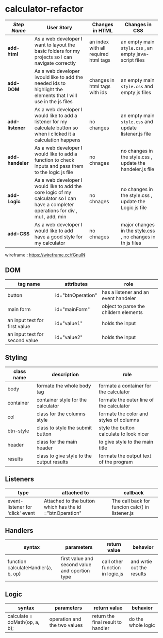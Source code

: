 # calculator-refactor

| _Step Name_                | User Story                                                                                                       | Changes in HTML                                                                                     | Changes in CSS                                             |
| -------------------------- | ---------------------------------------------------------------------------------------------------------------- | --------------------------------------------------------------------------------------------------- | ---------------------------------------------------------- |
| **add-html** | As a web developer I want to layout the basic folders for my projects so I can navigate correctly | an index with all required html tags  | an empty main `style.css` , an empty java-script files |
| **add-DOM**    | As a web developer Iwould like to add the needed ids to highlight the elements that I will use in the js files|changes in html tags with ids  |an empty main `style.css` and empty js files  |
| **add-listener**           | As a web developer I would like to add a listener for my calculate button so when i clicked it a calculation happens |no changes   | an empty main `style.css` and update listener.js file  |
| **add-handeler**             | As a web developer I would like to add a function to check  inputs and pass them to the logic js file| no chnages |no changes in the style.css , update the handeler.js file |
 | **add-Logic**             | As a web developer I would like to add the core logic of my calculator so I can have a completer operations for div , mul , add, min| no chnages |no changes in the style.css , update the Logic.js file |
 | **add-CSS**             | As a web developer I would like to add have a good style for my calculator| no chnages |major changes in  the style.css , no changes in th js files |
 
 

wireframe :  https://wireframe.cc/fGnuIN

## DOM

| tag name | attributes | role |
| --- | --- | --- |
| button| id="btnOperation"| has a listener and an event handeler |
|main form | id="mainForm"|object to parse the childern elements|
|an input text for first value|  id="value1"|holds the input|
|an input text for second value|id="value2"|holds the input|

## Styling

| class name | description | role |
| --- | --- | --- |
| body |formate the whole body tag | formate a container for the calculator |
|container|container style for the calculator| formate the outer line of the calculator|
|col|class for the columns style|formate the color and styles of columns|
|btn-style|class to style the submit button|style the button calculate to look nicer|
|header|class for the main header|to give style to the main title|
|results|class to give style to the output results|formate the output text of the program|

## Listeners

|  type | attached to | callback |
| --- | --- | --- |
| event-listener for 'click' event| Attached to the button which has the id ="btnOperation" | The call back for funcion calc() in listener.js|

## Handlers

| syntax | parameters | return value | behavior |
| --- | --- | --- | --- |
| function calculateHandler(a, b, op)| first value and second value and opertion type| call other function in logic.js|and wrtie out the results | 

## Logic

| syntax | parameters | return value | behavior |
| --- | --- | --- | --- |
|   calculate = doMath(op, a, b);| operation and the two values | return the final result to handler | do the whole logic |

